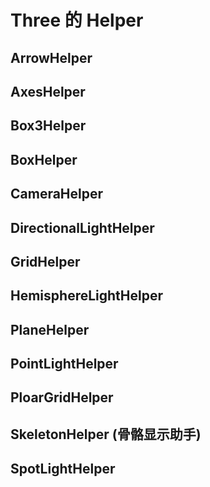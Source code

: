 # Three 的 Helper

## ArrowHelper

## AxesHelper

## Box3Helper

## BoxHelper

## CameraHelper

## DirectionalLightHelper

## GridHelper

## HemisphereLightHelper

## PlaneHelper

## PointLightHelper

## PloarGridHelper

## SkeletonHelper (骨骼显示助手)

## SpotLightHelper
